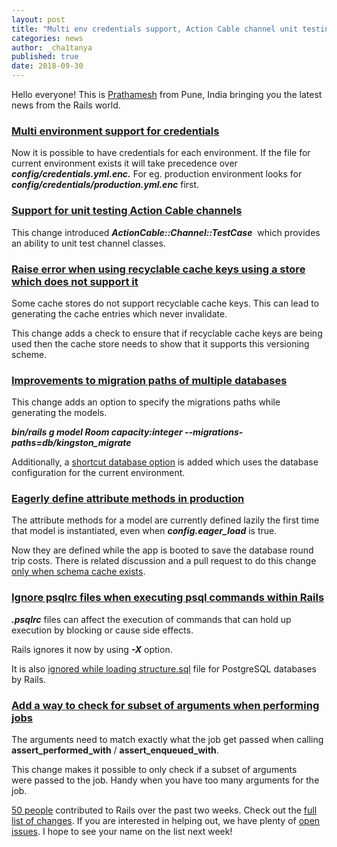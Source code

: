 ```yaml
---
layout: post
title: "Multi env credentials support, Action Cable channel unit testing and more!"
categories: news
author: _cha1tanya
published: true
date: 2018-09-30
---
```


Hello everyone! This is&nbsp;[Prathamesh](https://twitter.com/_cha1tanya)&nbsp;from Pune, India bringing you the latest news from the Rails world.

### [Multi environment support for credentials](https://github.com/rails/rails/pull/33521)

Now it is possible to have credentials for each environment. If the file for current environment exists it will take precedence over **_config/credentials.yml.enc._** For eg. production environment looks for  
**_config/credentials/production.yml.enc_** first.

### [Support for unit testing Action Cable channels](https://github.com/rails/rails/pull/33969)

This change introduced **_ActionCable::Channel::TestCase_** &nbsp;which provides an ability&nbsp;to unit test channel classes.

### [Raise error when using recyclable cache keys using a store which does not support it](https://github.com/rails/rails/pull/33932)

Some cache stores do not support recyclable cache keys. This can lead to generating the cache entries which never invalidate.  
  

This change adds a check to ensure that if recyclable cache keys are being used then the cache store needs to show that it supports this versioning scheme.&nbsp;

### [Improvements to migration paths of multiple databases](https://github.com/rails/rails/pull/33994)

This change adds an option to specify the migrations paths while generating the models.  
  
**_bin/rails g model Room capacity:integer --migrations-paths=db/kingston\_migrate_**  
  
Additionally, a [shortcut database option](https://github.com/rails/rails/pull/34021) is added which uses the database configuration for the current environment.

### [Eagerly define attribute methods in production](https://github.com/rails/rails/pull/33959)

The attribute methods for a model are currently defined lazily the first time that model is instantiated, even when **_config.eager\_load_** is true.   
  
Now they are defined while the app is booted to save the database round trip costs. There is related discussion and a pull request to do this change [only when schema cache exists](https://github.com/rails/rails/pull/33985).

### [Ignore psqlrc files when executing psql commands within Rails](https://github.com/rails/rails/pull/33906)

 **_.psqlrc_** files can affect the execution of commands that can hold up execution by blocking or cause side effects.  
  
Rails ignores it now by using **_-X_** option.  
  
It is also [ignored while loading structure.sql](https://github.com/rails/rails/pull/34001/) file for PostgreSQL databases by Rails.

### [Add a way to check for subset of arguments when performing jobs](https://github.com/rails/rails/pull/33995)

The arguments need to match exactly what the job get passed when calling **assert\_performed\_with** / **assert\_enqueued\_with**.&nbsp;  
  
This change makes it possible to only check if a subset of arguments were&nbsp;passed to the job. Handy when you have too many arguments for the job.

[50 people](https://contributors.rubyonrails.org/contributors/in-time-window/20180916-20180930) contributed to Rails over the past two weeks. Check out the [full list of changes](https://github.com/rails/rails/compare/master@%7B2018-09-16%7D...@%7B2018-09-30%7D). If you are interested in helping out, we have plenty of [open issues](https://github.com/rails/rails/issues). I hope to see your name on the list next week!
